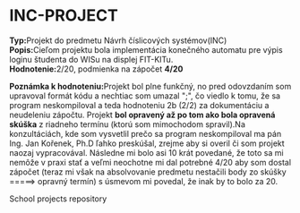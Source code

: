 INC-PROJECT
=======
<b>Typ:</b>Projekt do predmetu Návrh číslicových systémov(INC)<br>
<b>Popis:</b>Cieľom projektu bola implementácia konečného automatu pre výpis loginu študenta do WISu na displej FIT-KITu.<br>
<b>Hodnotenie:</b>2/20, podmienka na zápočet <b>4/20</b><br>

<b>Poznámka k hodnoteniu:</b>Projekt bol plne funkčný, no pred odovzdaním som upravoval formát kódu a nechtiac som umazal ";", čo viedlo k tomu, že sa program neskompiloval a teda hodnoteniu 2b (2/2) za dokumentáciu a neudeleniu zápočtu. Projekt <b>bol opravený až po tom ako bola opravená skúška</b> z riadneho termínu (ktorú som mimochodom spravil).Na konzultáciách, kde som vysvetlil prečo sa program neskompiloval ma pán Ing. Jan Kořenek, Ph.D ľahko preskúšal, zrejme aby si overil či som projekt naozaj vypracovával. Následne mi bolo asi 10 krát povedané, že toto sa mi nemôže v praxi stať a veľmi neochotne mi dal potrebné 4/20 aby som dostal zápočet (teraz mi však na absolvovanie predmetu nestačili body zo skúšky =====> opravný termín) s úsmevom mi povedal, že inak by to bolo za 20. 


School projects repository
